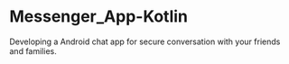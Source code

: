 # Messenger_App-Kotlin
Developing a Android chat app for secure conversation with your friends and families.
